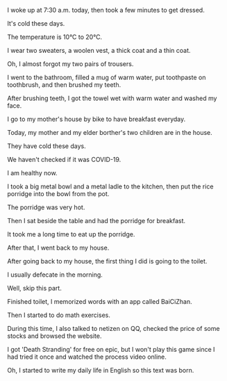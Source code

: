 I woke up at 7:30 a.m. today, then took a few minutes to get dressed. 

It's cold these days. 

The temperature is 10°C to 20°C.

I wear two sweaters, a woolen vest, a thick coat and a thin coat.

Oh, I almost forgot my two pairs of trousers.

I went to the bathroom, filled a mug of warm water, put toothpaste on toothbrush, and then brushed my teeth.

After brushing teeth, I got the towel wet with warm water and washed my face.

I go to my mother's house by bike to have breakfast everyday.

Today, my mother and my elder borther's two children are in the house.

They have cold these days.

We haven't checked if it was COVID-19.

I am healthy now. 

I took a big metal bowl and a metal ladle to the kitchen, then put the rice porridge into the bowl from the pot.

The porridge was very hot.

Then I sat beside the table and had the porridge for breakfast.

It took me a long time to eat up the porridge.

After that, I went back to my house.

After going back to my house, the first thing I did is going to the toilet. 

I usually defecate in the morning. 

Well, skip this part.

Finished toilet, I memorized words with an app called BaiCiZhan.

Then I started to do math exercises.

During this time, I also talked to netizen on QQ, checked the price of some stocks and browsed the website.

I got 'Death Stranding' for free on epic, but I won't play this game since I had tried it once and watched the process video online.

Oh, I started to write my daily life in English so this text was born.